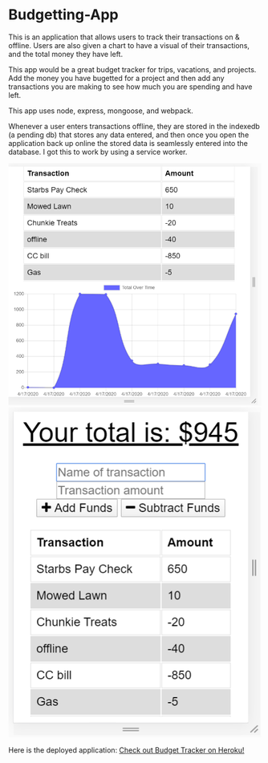 # Budgetting-App

This is an application that allows users to track their transactions on & offline. Users are also given a chart to have a visual of their transactions, and the total money they have left.

This app would be a great budget tracker for trips, vacations, and projects. 
Add the money you have bugetted for a project and then add any transactions you are making to see how much you are spending and have left.

This app uses node, express, mongoose, and webpack.

Whenever a user enters transactions offline, they are stored in the indexedb (a pending db) that stores any data entered, and then once you open the application back up online the stored data is seamlessly entered into the database. I got this to work by using a service worker.


![Budget Tracker](/public/icons/chartView.png)
![Budget Tracker](/public/icons/transactionView.png)

Here is the deployed application: 
[Check out Budget Tracker on Heroku!]()